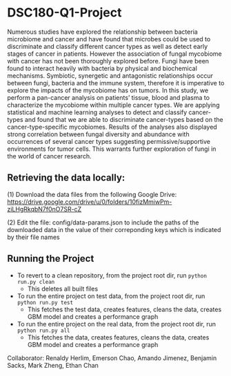 # DSC180-Q1-Project
Numerous studies have explored the relationship between bacteria microbiome and cancer and have found that microbes could be used to discriminate and classify different cancer types as well as detect early stages of cancer in patients. However the association of fungal mycobiome with cancer has not been thoroughly explored before. Fungi have been found to interact heavily with bacteria by physical and biochemical mechanisms. Symbiotic, synergetic and antagonistic relationships occur between fungi, bacteria and the immune system, therefore it is imperative to explore the impacts of the mycobiome has on tumors. In this study, we perform a pan-cancer analysis on patients’ tissue, blood and plasma to characterize the mycobiome within multiple cancer types. We are applying statistical and machine learning analyses to detect and classify cancer-types and found that we are able to discriminate cancer-types based on the cancer-type-specific mycobiomes. Results of the analyses also displayed strong correlation between fungal diversity and abundance with occurrences of several cancer types suggesting permissive/supportive environments for tumor cells. This warrants further exploration of fungi in the world of cancer research.

## Retrieving the data locally:
(1) Download the data files from the following Google Drive: https://drive.google.com/drive/u/0/folders/10fizMmiwPm-ziLHgRkqbN7f0nO7SR-cZ

(2) Edit the file: config/data-params.json to include the paths of the downloaded data in the value of their correponding keys which is indicated by their file names

## Running the Project
* To revert to a clean repository, from the project root dir, run `python run.py clean`
  * This deletes all built files
* To run the entire project on test data, from the project root dir, run `python run.py test`
  * This fetches the test data, creates features, cleans the data, creates GBM model
  and creates a performance graph
* To run the entire project on the real data, from the project root dir, run `python run.py all`
  * This fetches the data, creates features, cleans the data, creates GBM model
  and creates a performance graph

Collaborator: Renaldy Herlim, Emerson Chao, Amando Jimenez, Benjamin Sacks, Mark Zheng, Ethan Chan
